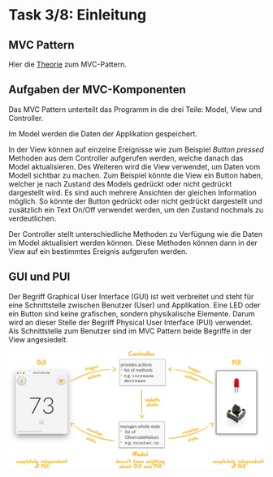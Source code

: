 # Task 3/8: Einleitung

## MVC Pattern
Hier die [Theorie](https://pi4j.com/getting-started/javafx-mvc-template/#the-mvc-concept) zum MVC-Pattern.

## Aufgaben der MVC-Komponenten
Das MVC Pattern unterteilt das Programm in die drei Teile: Model, View und Controller.

Im Model werden die Daten der Applikation gespeichert.

In der View können auf einzelne Ereignisse wie zum Beispiel *Button pressed* Methoden aus dem Controller aufgerufen werden, 
welche danach das Model aktualisieren. Des Weiteren wird die View verwendet, um Daten vom Modell sichtbar zu machen. Zum Beispiel
könnte die View ein Button haben, welcher je nach Zustand des Models gedrückt oder nicht gedrückt dargestellt wird. Es sind auch 
mehrere Ansichten der gleichen Information möglich. So könnte der Button gedrückt oder nicht gedrückt dargestellt und zusätzlich
ein Text On/Off verwendet werden, um den Zustand nochmals zu verdeutlichen.

Der Controller stellt unterschiedliche Methoden zu Verfügung wie die Daten im Model aktualisiert werden können. Diese Methoden
können dann in der View auf ein bestimmtes Ereignis aufgerufen werden.

## GUI und PUI
Der Begriff Graphical User Interface (GUI) ist weit verbreitet und steht für eine Schnittstelle zwischen Benutzer (User) 
und Applikation. Eine LED oder ein Button sind keine grafischen, sondern physikalische Elemente. Darum wird an dieser Stelle der 
Begriff Physical User Interface (PUI) verwendet. Als Schnittstelle zum Benutzer sind im MVC Pattern beide Begriffe in 
der View angesiedelt.

![MVC-Konzept](src/mvc-concept.png)